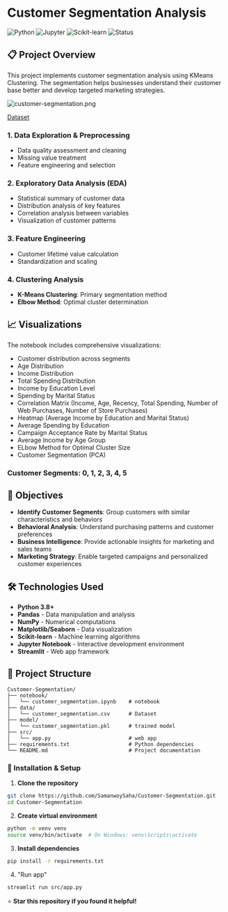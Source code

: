 # Customer Segmentation Analysis

![Python](https://img.shields.io/badge/Python-3.8+-blue.svg)
![Jupyter](https://img.shields.io/badge/Jupyter-Notebook-orange.svg)
![Scikit-learn](https://img.shields.io/badge/Scikit--learn-Machine%20Learning-green.svg)
![Status](https://img.shields.io/badge/Status-Complete-brightgreen.svg)

## 📋 Project Overview

This project implements customer segmentation analysis using KMeans Clustering. The segmentation helps businesses understand their customer base better and develop targeted marketing strategies.

![customer-segmentation.png](https://i.postimg.cc/Wzfn5zxJ/customer-segmentation.png)

[Dataset](https://www.kaggle.com/datasets/vishakhdapat/customer-segmentation-clustering)

### 1. **Data Exploration & Preprocessing**

- Data quality assessment and cleaning
- Missing value treatment
- Feature engineering and selection

### 2. **Exploratory Data Analysis (EDA)**

- Statistical summary of customer data
- Distribution analysis of key features
- Correlation analysis between variables
- Visualization of customer patterns

### 3. **Feature Engineering**

- Customer lifetime value calculation
- Standardization and scaling

### 4. **Clustering Analysis**

- **K-Means Clustering**: Primary segmentation method
- **Elbow Method**: Optimal cluster determination

## 📈 Visualizations

The notebook includes comprehensive visualizations:

- Customer distribution across segments
- Age Distribution
- Income Distribution
- Total Spending Distribution
- Income by Education Level
- Spending by Marital Status
- Correlation Matrix (Income, Age, Recency, Total Spending, Number of Web Purchases, Number of Store Purchases)
- Heatmap (Average Income by Education and Marital Status)
- Average Spending by Education
- Campaign Acceptance Rate by Marital Status
- Average Income by Age Group
- ELbow Method for Optimal Cluster Size
- Customer Segmentation (PCA)

### Customer Segments: 0, 1, 2, 3, 4, 5

## 🎯 Objectives

- **Identify Customer Segments**: Group customers with similar characteristics and behaviors
- **Behavioral Analysis**: Understand purchasing patterns and customer preferences  
- **Business Intelligence**: Provide actionable insights for marketing and sales teams
- **Marketing Strategy**: Enable targeted campaigns and personalized customer experiences

## 🛠️ Technologies Used

- **Python 3.8+**
- **Pandas** - Data manipulation and analysis
- **NumPy** - Numerical computations
- **Matplotlib/Seaborn** - Data visualization
- **Scikit-learn** - Machine learning algorithms
- **Jupyter Notebook** - Interactive development environment
- **Streamlit** - Web app framework

## 📁 Project Structure

```
Customer-Segmentation/
├── notebook/
│   └── customer_segmentation.ipynb    # notebook
├── data/
│   └── customer_segmentation.csv      # Dataset 
├── model/
│   └── customer_segmentation.pkl      # trained model
├── src/
│   └── app.py                         # web app
├── requirements.txt                   # Python dependencies
└── README.md                          # Project documentation
```

### 🔧 Installation & Setup

1. **Clone the repository**
```bash
git clone https://github.com/SamanwoySaha/Customer-Segmentation.git
cd Customer-Segmentation
```

2. **Create virtual environment**
```bash
python -m venv venv
source venv/bin/activate  # On Windows: venv\Scripts\activate
```

3. **Install dependencies**
```bash
pip install -r requirements.txt
```

4. "Run app"
```bash
streamlit run src/app.py
```

⭐ **Star this repository if you found it helpful!**